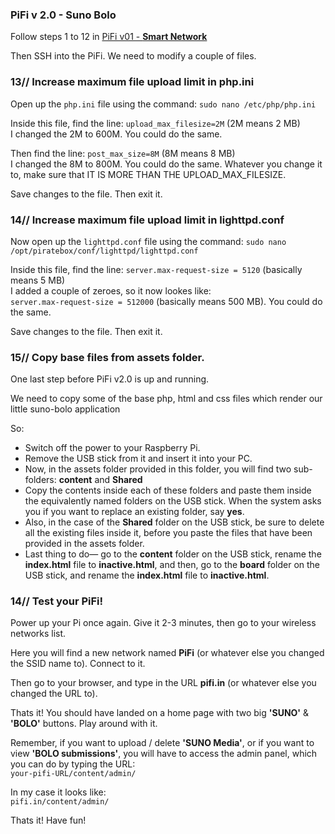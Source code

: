 ### PiFi v 2.0 - Suno Bolo

Follow steps 1 to 12 in <a href="https://github.com/silvergravel/PiFi/tree/master/v01-smart_network" target="_blank">PiFi v01 - <strong>Smart Network</strong></a><br>

Then SSH into the PiFi. We need to modify a couple of files.

### 13// Increase maximum file upload limit in php.ini

Open up the `php.ini` file using the command:
`sudo nano /etc/php/php.ini`

Inside this file, find the line:
`upload_max_filesize=2M` (2M means 2 MB)<br>
I changed the 2M to 600M. You could do the same.

Then find the line:
`post_max_size=8M` (8M means 8 MB)<br>
I changed the 8M to 800M. You could do the same.
Whatever you change it to, make sure that IT IS MORE THAN THE UPLOAD_MAX_FILESIZE.

Save changes to the file. Then exit it.


### 14// Increase maximum file upload limit in lighttpd.conf

Now open up the `lighttpd.conf` file using the command:
`sudo nano /opt/piratebox/conf/lighttpd/lighttpd.conf`

Inside this file, find the line:
`server.max-request-size = 5120` (basically means 5 MB)<br>
I added a couple of zeroes, so it now lookes like:<br>
`server.max-request-size = 512000` (basically means 500 MB). You could do the same.

Save changes to the file. Then exit it.


### 15// Copy base files from assets folder.
One last step before PiFi v2.0 is up and running. 

We need to copy some of the base php, html and css files which render our little suno-bolo application

So:
- Switch off the power to your Raspberry Pi. 
- Remove the USB stick from it and insert it into your PC.
- Now, in the assets folder provided in this folder, you will find two sub-folders: **content** and **Shared**
- Copy the contents inside each of these folders and paste them inside the equivalently named folders on the USB stick. When the system asks you if you want to replace an existing folder, say **yes**.
- Also, in the case of the **Shared** folder on the USB stick, be sure to delete all the existing files inside it, before you paste the files that have been provided in the assets folder.
- Last thing to do— go to the **content** folder on the USB stick, rename the **index.html** file to **inactive.html**, and then, go to the **board** folder on the USB stick, and rename the **index.html** file to **inactive.html**.

### 14// Test your PiFi!
Power up your Pi once again. Give it 2-3 minutes, then go to your wireless networks list.

Here you will find a new network named **PiFi** (or whatever else you changed the SSID name to). Connect to it.

Then go to your browser, and type in the URL **pifi.in** (or whatever else you changed the URL to).

Thats it! You should have landed on a home page with two big **'SUNO'** & **'BOLO'** buttons. Play around with it.

Remember, if you want to upload / delete **'SUNO Media'**, or if you want to view **'BOLO submissions'**, you will have to access the admin panel, which you can do by typing the URL:<br> 
`your-pifi-URL/content/admin/`<br>

In my case it looks like:<br>
`pifi.in/content/admin/`<br>

Thats it! Have fun!
